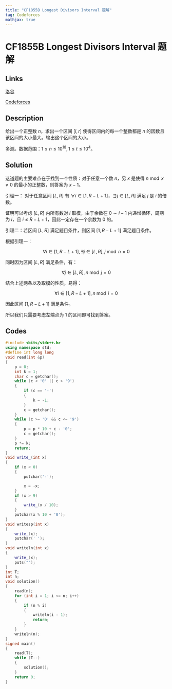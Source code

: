 ```yaml
---
title: "CF1855B Longest Divisors Interval 题解"
tag: Codeforces
mathjax: true
---
```


# CF1855B Longest Divisors Interval 题解

## Links

[洛谷](https://www.luogu.com.cn/problem/CF1855B)

[Codeforces](https://codeforces.com/problemset/problem/1855/B)

## Description

给出一个正整数 $n$，求出一个区间 $[l,r]$ 使得区间内的每一个整数都是 $n$ 的因数且该区间的大小最大。输出这个区间的大小。

多测。数据范围：$1 \leq n \leq 10^{18}, 1 \leq t \leq 10^4$。


## Solution

这道题的主要难点在于找到一个性质：对于任意一个数 $n$，另 $x$ 是使得 $n \bmod x \ne 0$ 的最小的正整数，则答案为 $x - 1$。

引理一： 对于任意区间 $[L,R]$ 有 $\forall i \in [1,R - L + 1]$，$\exists j \in [L,R]$ 满足 $j$ 是 $i$ 的倍数。

证明可以考虑 $[L,R]$ 内所有数对 $i$ 取模，由于余数在 $0 \sim i- 1$ 内递增循环，周期为 $i$，且 $i \leq R - L + 1$，因此一定存在一个余数为 $0$ 的。

引理二：若区间 $[L,R]$ 满足题目条件，则区间 $[1,R - L + 1]$ 满足题目条件。

根据引理一：

$$\forall i \in [1,R - L + 1] , \exists j \in [L,R], j \bmod n = 0$$

同时因为区间 $[L,R]$ 满足条件，有：

$$\forall j \in [L,R],n \bmod j = 0$$

结合上述两条以及取模的性质，易得：

$$\forall i \in [1,R - L + 1],n \bmod i = 0$$

因此区间 $[1,R - L + 1]$ 满足条件。

所以我们只需要考虑左端点为 $1$ 的区间即可找到答案。

## Codes

```cpp
#include <bits/stdc++.h>
using namespace std;
#define int long long
void read(int &p)
{
    p = 0;
    int k = 1;
    char c = getchar();
    while (c < '0' || c > '9')
    {
        if (c == '-')
        {
            k = -1;
        }
        c = getchar();
    }
    while (c >= '0' && c <= '9')
    {
        p = p * 10 + c - '0';
        c = getchar();
    }
    p *= k;
    return;
}
void write_(int x)
{
    if (x < 0)
    {
        putchar('-');

        x = -x;
    }
    if (x > 9)
    {
        write_(x / 10);
    }
    putchar(x % 10 + '0');
}
void writesp(int x)
{
    write_(x);
    putchar(' ');
}
void writeln(int x)
{
    write_(x);
    puts("");
}
int T;
int n;
void solution()
{
    read(n);
    for (int i = 1; i <= n; i++)
    {
        if (n % i)
        {
            writeln(i - 1);
            return;
        }
    }
    writeln(n);
}
signed main()
{
    read(T);
    while (T--)
    {
        solution();
    }
    return 0;
}
```
